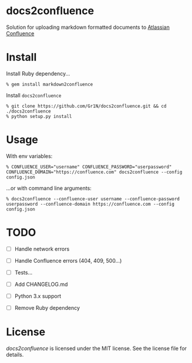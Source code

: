 # docs2confluence

Solution for uploading markdown formatted documents to [Atlassian Confluence](https://www.atlassian.com/software/confluence)


# Install

Install Ruby dependency...

```shell
% gem install markdown2confluence
```

Install `docs2confluence`

```shell
% git clone https://github.com/Gr1N/docs2confluence.git && cd ./docs2confluence
% python setup.py install
```


# Usage

With env variables:

```shell
% CONFLUENCE_USER="username" CONFLUENCE_PASSWORD="userpassword" CONFLUENCE_DOMAIN="https://confluence.com" docs2confluence --config config.json
```

...or with command line arguments:

```shell
% docs2confluence --confluence-user username --confluence-password userpassword --confluence-domain https://confluence.com --config config.json
```


# TODO

- [ ] Handle network errors
- [ ] Handle Confluence errors (404, 409, 500...)
- [ ] Tests...
- [ ] Add CHANGELOG.md
- [ ] Python 3.x support
- [ ] Remove Ruby dependency


# License

*docs2confluence* is licensed under the MIT license. See the license file for details.
